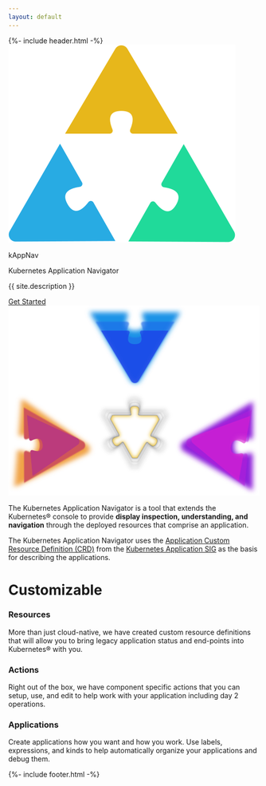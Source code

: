 ```yaml
---
layout: default
---
```

<div class="main_container" role="main">
    {%- include header.html -%}
    <section class="logo_content">
        <div class="logo">
            <img class="logo_svg" src="graphics/kappnav-logo.svg" alt="kAppNav logo">
            <div class="logo_text">        
                <p id="kappnav-title">kAppNav</p>
                <p>Kubernetes Application Navigator</p>
            </div>
        </div>
        <p>{{ site.description }}</p>
        <div class="button" id="getting_started"><a href="https://github.com/kappnav/README">Get Started</a></div>
    </section>
    <section class="graphic">
        <img class="triangles_svg" src="graphics/kappnav-graphic.svg" alt="kAppNav graphic">
    </section>
    <div class="info">
        <p>The Kubernetes Application Navigator is a tool that extends the Kubernetes® console to provide <b>display inspection, understanding, and navigation</b> through the deployed resources that comprise an application.</p>
        <p>The Kubernetes Application Navigator uses the <a href="https://github.com/kubernetes-sigs/application/blob/master/config/crds/app_v1beta1_application.yaml">Application Custom Resource Definition (CRD)</a> from the <a href="https://github.com/kubernetes-sigs/application">Kubernetes Application SIG</a> as the basis for describing the applications.</p>
    </div>
    <div class="customizable">
        <h1 class="customizable_title">Customizable</h1>
        <div class="resources">
            <h3>Resources</h3>
            <p class="tri_section_p"> More than just cloud-native, we have created custom resource definitions that will allow you to bring legacy application status and end-points into Kubernetes® with you.</p>
        </div>
        <div class="actions">
            <h3>Actions</h3>
            <p>Right out of the box, we have component specific actions that you can setup, use, and edit to help work with your application including day 2 operations.</p>
        </div>
        <div class="applications">
            <h3>Applications</h3>
            <p>Create applications how you want and how you work. Use labels, expressions, and kinds to help automatically organize your applications and debug them.</p>
        </div>
    </div>
    {%- include footer.html -%}
</div>